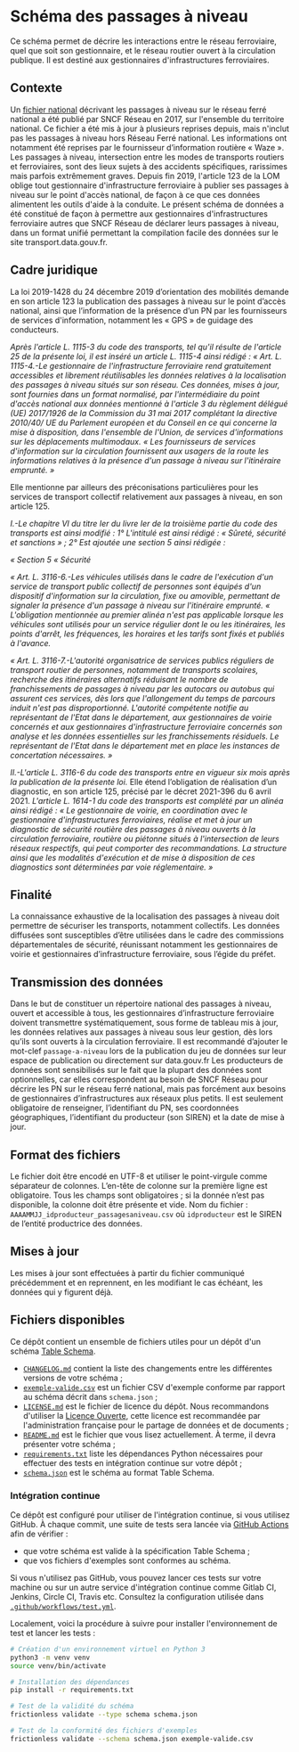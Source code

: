 <MenuSchema />

# Schéma des passages à niveau

Ce schéma permet de décrire les interactions entre le réseau ferroviaire, quel que soit son gestionnaire, et le réseau routier ouvert à la circulation publique.
Il est destiné aux gestionnaires d'infrastructures ferroviaires.

## Contexte

Un [fichier national](https://www.data.gouv.fr/fr/datasets/liste-des-passages-a-niveau/) décrivant les passages à niveau sur le réseau ferré national a été publié par SNCF Réseau en 2017, sur l'ensemble du territoire national.
Ce fichier a été mis à jour à plusieurs reprises depuis, mais n'inclut pas les passages à niveau hors Réseau Ferré national. Les informations ont notamment été reprises par le fournisseur d’information routière « Waze ».
Les passages à niveau, intersection entre les modes de transports routiers et ferroviaires, sont des lieux sujets à des accidents spécifiques, rarissimes mais parfois extrêmement graves. Depuis fin 2019, l'article 123 de la LOM oblige tout gestionnaire d'infrastructure ferroviaire à publier ses passages à niveau sur le point d'accès national, de façon à ce que ces données alimentent les outils d'aide à la conduite.
Le présent schéma de données a été constitué de façon à permettre aux gestionnaires d'infrastructures ferroviaire autres que SNCF Réseau de déclarer leurs passages à niveau, dans un format unifié permettant la compilation facile des données sur le site transport.data.gouv.fr.

## Cadre juridique
La loi 2019-1428 du 24 décembre 2019 d’orientation des mobilités demande en son article 123 la publication des passages à niveau sur le point d’accès national, ainsi que l’information de la présence d’un PN par les fournisseurs de services d'information, notamment les « GPS » de guidage des conducteurs.

*Après l'article L. 1115-3 du code des transports, tel qu'il résulte de l'article 25 de la présente loi, il est inséré un article L. 1115-4 ainsi rédigé :
« Art. L. 1115-4.-Le gestionnaire de l'infrastructure ferroviaire rend gratuitement accessibles et librement réutilisables les données relatives à la localisation des passages à niveau situés sur son réseau. Ces données, mises à jour, sont fournies dans un format normalisé, par l'intermédiaire du point d'accès national aux données mentionné à l'article 3 du règlement délégué (UE) 2017/1926 de la Commission du 31 mai 2017 complétant la directive 2010/40/ UE du Parlement européen et du Conseil en ce qui concerne la mise à disposition, dans l'ensemble de l'Union, de services d'informations sur les déplacements multimodaux.
« Les fournisseurs de services d'information sur la circulation fournissent aux usagers de la route les informations relatives à la présence d'un passage à niveau sur l'itinéraire emprunté. »*

Elle mentionne par ailleurs des préconisations particulières pour les services de transport collectif relativement aux passages à niveau, en son article 125.

*I.-Le chapitre VI du titre Ier du livre Ier de la troisième partie du code des transports est ainsi modifié : 
1° L'intitulé est ainsi rédigé : « Sûreté, sécurité et sanctions » ; 
2° Est ajoutée une section 5 ainsi rédigée :*

*« Section 5 
« Sécurité* 

*« Art. L. 3116-6.-Les véhicules utilisés dans le cadre de l'exécution d'un service de transport public collectif de personnes sont équipés d'un dispositif d'information sur la circulation, fixe ou amovible, permettant de signaler la présence d'un passage à niveau sur l'itinéraire emprunté. 
« L'obligation mentionnée au premier alinéa n'est pas applicable lorsque les véhicules sont utilisés pour un service régulier dont le ou les itinéraires, les points d'arrêt, les fréquences, les horaires et les tarifs sont fixés et publiés à l'avance.* 

*« Art. L. 3116-7.-L'autorité organisatrice de services publics réguliers de transport routier de personnes, notamment de transports scolaires, recherche des itinéraires alternatifs réduisant le nombre de franchissements de passages à niveau par les autocars ou autobus qui assurent ces services, dès lors que l'allongement du temps de parcours induit n'est pas disproportionné. L'autorité compétente notifie au représentant de l'Etat dans le département, aux gestionnaires de voirie concernés et aux gestionnaires d'infrastructure ferroviaire concernés son analyse et les données essentielles sur les franchissements résiduels. Le représentant de l'Etat dans le département met en place les instances de concertation nécessaires. »*

*II.-L'article L. 3116-6 du code des transports entre en vigueur six mois après la publication de la présente loi.*
Elle étend l’obligation de réalisation d’un diagnostic, en son article 125, précisé par le décret 2021-396 du 6 avril 2021.
*L'article L. 1614-1 du code des transports est complété par un alinéa ainsi rédigé :* 
*« Le gestionnaire de voirie, en coordination avec le gestionnaire d'infrastructures ferroviaires, réalise et met à jour un diagnostic de sécurité routière des passages à niveau ouverts à la circulation ferroviaire, routière ou piétonne situés à l'intersection de leurs réseaux respectifs, qui peut comporter des recommandations. La structure ainsi que les modalités d'exécution et de mise à disposition de ces diagnostics sont déterminées par voie réglementaire. »*

## Finalité
La connaissance exhaustive de la localisation des passages à niveau doit permettre de sécuriser les transports, notamment collectifs. 
Les données diffusées sont susceptibles d’être utilisées dans le cadre des commissions départementales de sécurité, réunissant notamment les gestionnaires de voirie et gestionnaires d’infrastructure ferroviaire, sous l’égide du préfet.

## Transmission des données
Dans le but de constituer un répertoire national des passages à niveau, ouvert et accessible à tous, les gestionnaires d’infrastructure ferroviaire doivent transmettre systématiquement, sous forme de tableau mis à jour, les données relatives aux passages à niveau sous leur gestion, dès lors qu’ils sont ouverts à la circulation ferroviaire.
Il est recommandé d’ajouter le mot-clef `passage-a-niveau` lors de la publication du jeu de données sur leur espace de publication ou directement sur data.gouv.fr
Les producteurs de données sont sensibilisés sur le fait que la plupart des données sont optionnelles, car elles correspondent au besoin de SNCF Réseau pour décrire les PN sur le réseau ferré national, mais pas forcément aux besoins de gestionnaires d’infrastructures aux réseaux plus petits. Il est seulement obligatoire de renseigner, l’identifiant du PN, ses coordonnées géographiques, l’identifiant du producteur (son SIREN) et la date de mise à jour.

## Format des fichiers
Le fichier doit être encodé en UTF-8 et utiliser le point-virgule comme séparateur de colonnes. L’en-tête de colonne sur la première ligne est obligatoire. Tous les champs sont obligatoires ; si la donnée n’est pas disponible, la colonne doit être présente et vide.
Nom du fichier : `AAAAMMJJ_idproducteur_passagesaniveau.csv` où `idproducteur` est le SIREN de l’entité productrice des données.

## Mises à jour
Les mises à jour sont effectuées à partir du fichier communiqué précédemment et en reprennent, en les modifiant le cas échéant, les données qui y figurent déjà.

## Fichiers disponibles

Ce dépôt contient un ensemble de fichiers utiles pour un dépôt d'un schéma [Table Schema](https://specs.frictionlessdata.io/table-schema/).

- [`CHANGELOG.md`](CHANGELOG.md) contient la liste des changements entre les différentes versions de votre schéma ;
- [`exemple-valide.csv`](exemple-valide.csv) est un fichier CSV d'exemple conforme par rapport au schéma décrit dans `schema.json`  ;
- [`LICENSE.md`](LICENSE.md) est le fichier de licence du dépôt. Nous recommandons d'utiliser la [Licence Ouverte](https://www.etalab.gouv.fr/licence-ouverte-open-licence), cette licence est recommandée par l'administration française pour le partage de données et de documents ;
- [`README.md`](README.md) est le fichier que vous lisez actuellement. À terme, il devra présenter votre schéma ;
- [`requirements.txt`](requirements.txt) liste les dépendances Python nécessaires pour effectuer des tests en intégration continue sur votre dépôt ;
- [`schema.json`](schema.json) est le schéma au format Table Schema.

### Intégration continue

Ce dépôt est configuré pour utiliser de l'intégration continue, si vous utilisez GitHub. À chaque commit, une suite de tests sera lancée via [GitHub Actions](https://github.com/features/actions) afin de vérifier :

- que votre schéma est valide à la spécification Table Schema ;
- que vos fichiers d'exemples sont conformes au schéma.

Si vous n'utilisez pas GitHub, vous pouvez lancer ces tests sur votre machine ou sur un autre service d'intégration continue comme Gitlab CI, Jenkins, Circle CI, Travis etc. Consultez la configuration utilisée dans [`.github/workflows/test.yml`](.github/workflows/test.yml).

Localement, voici la procédure à suivre pour installer l'environnement de test et lancer les tests :

```bash
# Création d'un environnement virtuel en Python 3
python3 -m venv venv
source venv/bin/activate

# Installation des dépendances
pip install -r requirements.txt

# Test de la validité du schéma
frictionless validate --type schema schema.json

# Test de la conformité des fichiers d'exemples
frictionless validate --schema schema.json exemple-valide.csv
```